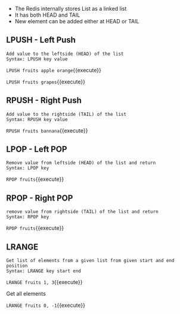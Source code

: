 - The Redis  internally stores List as a linked list
- It has both HEAD and TAIL
- New element can be added either at HEAD or TAIL

## LPUSH - Left Push
```
Add value to the leftside (HEAD) of the list 
Syntax: LPUSH key value 
```
`LPUSH fruits apple orange`{{execute}}

`LPUSH fruits grapes`{{execute}}


## RPUSH - Right Push
```
Add value to the rightside (TAIL) of the list 
Syntax: RPUSH key value 
```
`RPUSH fruits bannana`{{execute}}

## LPOP - Left POP
```
Remove value from leftside (HEAD) of the list and return
Syntax: LPOP key 
```
`RPOP fruits`{{execute}}


## RPOP - Right POP
```
remove value from rightside (TAIL) of the list and return
Syntax: RPOP key 
```
`RPOP fruits`{{execute}}


## LRANGE 
```
Get list of elements from a given list from given start and end position
Syntax: LRANGE key start end 
```
`LRANGE fruits 1, 3`{{execute}}

Get all elements

`LRANGE fruits 0, -1`{{execute}}